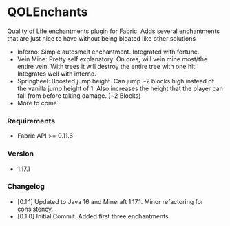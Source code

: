 # QOLEnchants
Quality of Life enchantments plugin for Fabric. Adds several enchantments that are just nice to have without being bloated like other solutions

- Inferno: Simple autosmelt enchantment. Integrated with fortune.
- Vein Mine: Pretty self explanatory. On ores, will vein mine 
  most/the entire vein. With trees it will destroy the entire 
  tree with one hit. Integrates well with inferno.
- Springheel: Boosted jump height. Can jump ~2 blocks high 
  instead of the vanilla jump height of 1. Also increases the height that the player can fall from before taking damage. (~2 Blocks)
- More to come

### Requirements
* Fabric API >= 0.11.6

### Version
* 1.17.1

### Changelog
* [0.1.1] Updated to Java 16 and Mineraft 1.17.1. Minor refactoring for consistency.
* [0.1.0] Initial Commit. Added first three enchantments.
